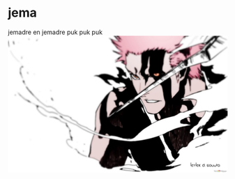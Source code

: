 # jema
jemadre en jemadre puk puk puk 
![itchigo](bleach-ichigo-kurosaki-bankai-wallpaper-1440x900_4.jpg)